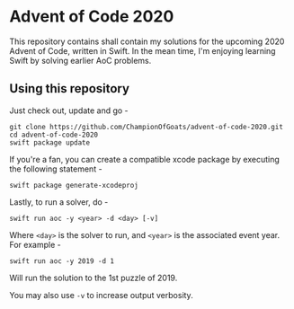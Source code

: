 # Advent of Code 2020

This repository contains shall contain my solutions for the upcoming 2020 Advent of Code, written in Swift. In the mean time, I'm enjoying learning Swift by solving earlier AoC problems.

## Using this repository

Just check out, update and go -
```
git clone https://github.com/ChampionOfGoats/advent-of-code-2020.git
cd advent-of-code-2020
swift package update
```
If you're a fan, you can create a compatible xcode package by executing the following statement -
```
swift package generate-xcodeproj
```
Lastly, to run a solver, do -
```
swift run aoc -y <year> -d <day> [-v]
```
Where `<day>` is the solver to run, and `<year>` is the associated event year. For example -
```
swift run aoc -y 2019 -d 1
```
Will run the solution to the 1st puzzle of 2019.

You may also use `-v` to increase output verbosity.
